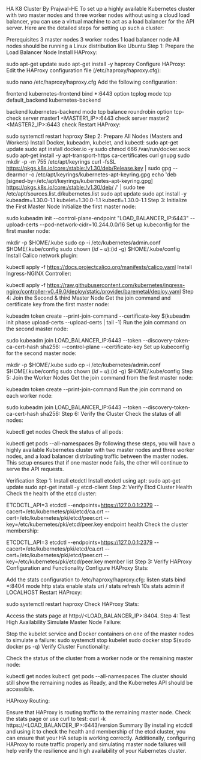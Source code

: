 HA K8 Cluster By Prajwal-HE
To set up a highly available Kubernetes cluster with two master nodes and three worker nodes without using a cloud load balancer, you can use a virtual machine to act as a load balancer for the API server. Here are the detailed steps for setting up such a cluster:

Prerequisites
3 master nodes
3 worker nodes
1 load balancer node
All nodes should be running a Linux distribution like Ubuntu
Step 1: Prepare the Load Balancer Node
Install HAProxy:

sudo apt-get update
sudo apt-get install -y haproxy
Configure HAProxy: Edit the HAProxy configuration file (/etc/haproxy/haproxy.cfg):

sudo nano /etc/haproxy/haproxy.cfg
Add the following configuration:

frontend kubernetes-frontend
    bind *:6443
    option tcplog
    mode tcp
    default_backend kubernetes-backend

backend kubernetes-backend
    mode tcp
    balance roundrobin
    option tcp-check
    server master1 <MASTER1_IP>:6443 check
    server master2 <MASTER2_IP>:6443 check
Restart HAProxy:

sudo systemctl restart haproxy
Step 2: Prepare All Nodes (Masters and Workers)
Install Docker, kubeadm, kubelet, and kubectl:
sudo apt-get update
sudo apt install docker.io -y
sudo chmod 666 /var/run/docker.sock
sudo apt-get install -y apt-transport-https ca-certificates curl gnupg
sudo mkdir -p -m 755 /etc/apt/keyrings
curl -fsSL https://pkgs.k8s.io/core:/stable:/v1.30/deb/Release.key | sudo gpg --dearmor -o /etc/apt/keyrings/kubernetes-apt-keyring.gpg
echo 'deb [signed-by=/etc/apt/keyrings/kubernetes-apt-keyring.gpg] https://pkgs.k8s.io/core:/stable:/v1.30/deb/ /' | sudo tee /etc/apt/sources.list.d/kubernetes.list
sudo apt update
sudo apt install -y kubeadm=1.30.0-1.1 kubelet=1.30.0-1.1 kubectl=1.30.0-1.1
Step 3: Initialize the First Master Node
Initialize the first master node:

sudo kubeadm init --control-plane-endpoint "LOAD_BALANCER_IP:6443" --upload-certs --pod-network-cidr=10.244.0.0/16
Set up kubeconfig for the first master node:

mkdir -p $HOME/.kube
sudo cp -i /etc/kubernetes/admin.conf $HOME/.kube/config
sudo chown $(id -u):$(id -g) $HOME/.kube/config
Install Calico network plugin:

kubectl apply -f https://docs.projectcalico.org/manifests/calico.yaml
Install Ingress-NGINX Controller:

kubectl apply -f https://raw.githubusercontent.com/kubernetes/ingress-nginx/controller-v0.49.0/deploy/static/provider/baremetal/deploy.yaml
Step 4: Join the Second & third Master Node
Get the join command and certificate key from the first master node:

kubeadm token create --print-join-command --certificate-key $(kubeadm init phase upload-certs --upload-certs | tail -1)
Run the join command on the second master node:

sudo kubeadm join LOAD_BALANCER_IP:6443 --token <token> --discovery-token-ca-cert-hash sha256:<hash> --control-plane --certificate-key <certificate-key>
Set up kubeconfig for the second master node:

mkdir -p $HOME/.kube
sudo cp -i /etc/kubernetes/admin.conf $HOME/.kube/config
sudo chown $(id -u):$(id -g) $HOME/.kube/config
Step 5: Join the Worker Nodes
Get the join command from the first master node:

kubeadm token create --print-join-command
Run the join command on each worker node:

sudo kubeadm join LOAD_BALANCER_IP:6443 --token <token> --discovery-token-ca-cert-hash sha256:<hash>
Step 6: Verify the Cluster
Check the status of all nodes:

kubectl get nodes
Check the status of all pods:

kubectl get pods --all-namespaces
By following these steps, you will have a highly available Kubernetes cluster with two master nodes and three worker nodes, and a load balancer distributing traffic between the master nodes. This setup ensures that if one master node fails, the other will continue to serve the API requests.

Verification
Step 1: Install etcdctl
Install etcdctl using apt:
sudo apt-get update
sudo apt-get install -y etcd-client
Step 2: Verify Etcd Cluster Health
Check the health of the etcd cluster:

ETCDCTL_API=3 etcdctl --endpoints=https://127.0.0.1:2379 --cacert=/etc/kubernetes/pki/etcd/ca.crt --cert=/etc/kubernetes/pki/etcd/peer.crt --key=/etc/kubernetes/pki/etcd/peer.key endpoint health
Check the cluster membership:

ETCDCTL_API=3 etcdctl --endpoints=https://127.0.0.1:2379 --cacert=/etc/kubernetes/pki/etcd/ca.crt --cert=/etc/kubernetes/pki/etcd/peer.crt --key=/etc/kubernetes/pki/etcd/peer.key member list
Step 3: Verify HAProxy Configuration and Functionality
Configure HAProxy Stats:

Add the stats configuration to /etc/haproxy/haproxy.cfg:
listen stats
    bind *:8404
    mode http
    stats enable
    stats uri /
    stats refresh 10s
    stats admin if LOCALHOST
Restart HAProxy:

sudo systemctl restart haproxy
Check HAProxy Stats:

Access the stats page at http://<LOAD_BALANCER_IP>:8404.
Step 4: Test High Availability
Simulate Master Node Failure:

Stop the kubelet service and Docker containers on one of the master nodes to simulate a failure:
sudo systemctl stop kubelet
sudo docker stop $(sudo docker ps -q)
Verify Cluster Functionality:

Check the status of the cluster from a worker node or the remaining master node:

kubectl get nodes
kubectl get pods --all-namespaces
The cluster should still show the remaining nodes as Ready, and the Kubernetes API should be accessible.

HAProxy Routing:

Ensure that HAProxy is routing traffic to the remaining master node. Check the stats page or use curl to test:
curl -k https://<LOAD_BALANCER_IP>:6443/version
Summary
By installing etcdctl and using it to check the health and membership of the etcd cluster, you can ensure that your HA setup is working correctly. Additionally, configuring HAProxy to route traffic properly and simulating master node failures will help verify the resilience and high availability of your Kubernetes cluster.
